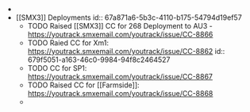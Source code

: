 -
- [[SMX3]] Deployments
  id:: 67a871a6-5b3c-4110-b175-54794d19ef57
	- TODO Raised [[SMX3]] CC for 268 Deployment to AU3 - https://youtrack.smxemail.com/youtrack/issue/CC-8866
	- TODO Raied CC for Xm1: https://youtrack.smxemail.com/youtrack/issue/CC-8862
	  id:: 679f5051-a163-46c0-9984-94f8c2464527
	- TODO CC for SP1: https://youtrack.smxemail.com/youtrack/issue/CC-8867
	- TODO Raised CC for [[Farmside]]: https://youtrack.smxemail.com/youtrack/issue/CC-8868
	-